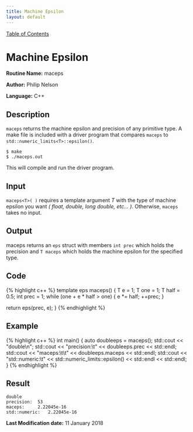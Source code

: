 ```yaml
---
title: Machine Epsilon
layout: default
---
```

<a href="https://philipnelson5.github.io/class-projects/MATH5620_NumericalSolutionsOfDifferentialEquations/SoftwareManual"> Table of Contents </a>
# Machine Epsilon

**Routine Name:** maceps

**Author:** Philip Nelson

**Language:** C++

## Description

`maceps` returns the machine epsilon and precision of any primitive type. A make file is included with a driver program that compares `maceps` to `std::numeric_limits<T>::epsilon()`.

```
$ make
$ ./maceps.out
```

This will compile and run the driver program.

## Input

`maceps<T>( )` requires a template argument _T_ with the type of machine epsilon you want _( float, double, long double, etc... )_. Otherwise, `maceps` takes no input.

## Output

maceps returns an `eps` struct with members `int prec` which holds the precision and `T maceps` which holds the machine epsilon for the specified type.

## Code
{% highlight c++ %}
template <typename T>
eps<T> maceps()
{
  T e = 1;
  T one = 1;
  T half = 0.5;
  int prec = 1;
  while (one + e * half > one)
  {
    e *= half;
    ++prec;
  }

  return eps(prec, e);
}
{% endhighlight %}

## Example
{% highlight c++ %}
int main()
{
  auto doubleeps = maceps<double>();
  std::cout << "double\n";
  std::cout << "precision:\t"    << doubleeps.prec << std::endl;
  std::cout << "maceps:\t\t"     << doubleeps.maceps << std::endl;
  std::cout << "std::numeric:\t" << std::numeric_limits<double>::epsilon() << std::endl << std::endl;
}
{% endhighlight %}

## Result
```
double
precision:	53
maceps:		2.22045e-16
std::numeric:	2.22045e-16
```

**Last Modification date:** 11 January 2018
